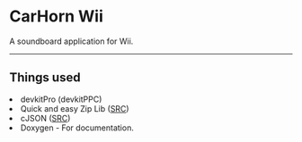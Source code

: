 # CarHorn Wii
<p>A soundboard application for Wii.</p>
<hr>
<h2>Things used</h2>
<li>devkitPro (devkitPPC)</li>
<li>Quick and easy Zip Lib (<a href="https://github.com/kuba--/zip/tree/master/src">SRC</a>)</li>
<li>cJSON (<a href="https://github.com/DaveGamble/cJSON">SRC</a>)</li>
<li>Doxygen - For documentation.</li>
